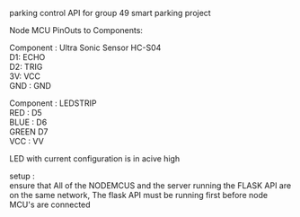parking control API for group 49 smart parking project

Node MCU PinOuts to Components:

Component : Ultra Sonic Sensor HC-S04   
D1: ECHO   
D2: TRIG   
3V: VCC   
GND : GND  
  
Component : LEDSTRIP    
RED : D5   
BLUE : D6   
GREEN D7   
VCC : VV  

LED with current configuration is in acive high  

setup :   
ensure that All of the NODEMCUS and the server running the FLASK API are on the same network, The flask API must be running first before node MCU's are connected  

